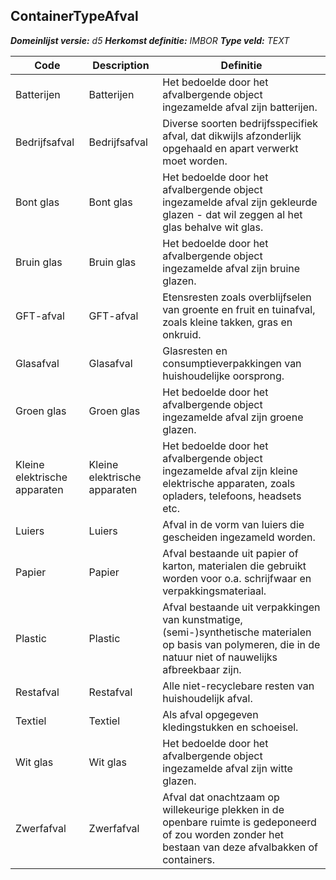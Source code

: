 ﻿## ContainerTypeAfval

*__Domeinlijst versie:__ d5*
*__Herkomst definitie:__ IMBOR*
*__Type veld:__ TEXT*

|__Code__ |__Description__ |__Definitie__	|
|	---	|	---	|   ---	| 
| Batterijen | Batterijen | Het bedoelde door het afvalbergende object ingezamelde afval zijn batterijen. |
| Bedrijfsafval | Bedrijfsafval | Diverse soorten bedrijfsspecifiek afval, dat dikwijls afzonderlijk opgehaald en apart verwerkt moet worden. |
| Bont glas | Bont glas | Het bedoelde door het afvalbergende object ingezamelde afval zijn gekleurde glazen - dat wil zeggen al het glas behalve wit glas. |
| Bruin glas | Bruin glas | Het bedoelde door het afvalbergende object ingezamelde afval zijn bruine glazen. |
| GFT-afval | GFT-afval | Etensresten zoals overblijfselen van groente en fruit en tuinafval, zoals kleine takken, gras en onkruid. |
| Glasafval | Glasafval | Glasresten en consumptieverpakkingen van huishoudelijke oorsprong. |
| Groen glas | Groen glas | Het bedoelde door het afvalbergende object ingezamelde afval zijn groene glazen. |
| Kleine elektrische apparaten | Kleine elektrische apparaten | Het bedoelde door het afvalbergende object ingezamelde afval zijn kleine elektrische apparaten, zoals opladers, telefoons, headsets etc. |
| Luiers | Luiers | Afval in de vorm van luiers die gescheiden ingezameld worden. |
| Papier | Papier | Afval bestaande uit papier of karton, materialen die gebruikt worden voor o.a. schrijfwaar en verpakkingsmateriaal. |
| Plastic | Plastic | Afval bestaande uit verpakkingen van kunstmatige, (semi-)synthetische materialen op basis van polymeren, die in de natuur niet of nauwelijks afbreekbaar zijn. |
| Restafval | Restafval | Alle niet-recyclebare resten van huishoudelijk afval. |
| Textiel | Textiel | Als afval opgegeven kledingstukken en schoeisel. |
| Wit glas | Wit glas | Het bedoelde door het afvalbergende object ingezamelde afval zijn witte glazen. |
| Zwerfafval | Zwerfafval | Afval dat onachtzaam op willekeurige plekken in de openbare ruimte is gedeponeerd of zou worden zonder het bestaan van deze afvalbakken of containers. |
